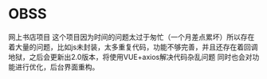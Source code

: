 # OBSS
网上书店项目
这个项目因为时间的问题太过于匆忙（一个月差点累坏）所以存在着大量的问题，比如js未封装，太多重复代码，功能不够完善，并且还存在着回调地狱，之后会更新出2.0版本，将使用VUE+axios解决代码杂乱问题
同时也会对功能进行优化，后台界面重构。
